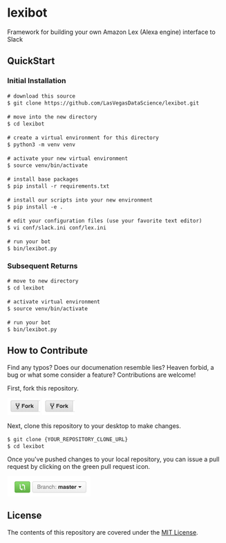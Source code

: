 # lexibot

Framework for building your own Amazon Lex (Alexa engine) interface to Slack

## QuickStart

### Initial Installation

```
# download this source
$ git clone https://github.com/LasVegasDataScience/lexibot.git

# move into the new directory
$ cd lexibot

# create a virtual environment for this directory
$ python3 -m venv venv

# activate your new virtual environment
$ source venv/bin/activate

# install base packages
$ pip install -r requirements.txt

# install our scripts into your new environment
$ pip install -e .

# edit your configuration files (use your favorite text editor)
$ vi conf/slack.ini conf/lex.ini

# run your bot
$ bin/lexibot.py
```

### Subsequent Returns

```
# move to new directory
$ cd lexibot

# activate virtual environment
$ source venv/bin/activate

# run your bot
$ bin/lexibot.py
```

## How to Contribute

Find any typos? Does our documenation resemble lies? Heaven forbid, a bug or what some consider a feature? Contributions are welcome!

First, fork this repository.

![fork icon](https://github.com/lasvegasdatascience/lexibot/blob/master/images/fork-icon.png)
![fork icon](images/fork-icon.png)

Next, clone this repository to your desktop to make changes.

```
$ git clone {YOUR_REPOSITORY_CLONE_URL}
$ cd lexibot
```

Once you've pushed changes to your local repository, you can issue a pull request by clicking on the green pull request icon.

![pull request icon](https://github.com/lasvegasdatascience/lexibot/blob/master/images/pull-request-icon.png)


## License

The contents of this repository are covered under the [MIT License](https://github.com/lasvegasdatascience/lexibot/blob/master/LICENSE).

